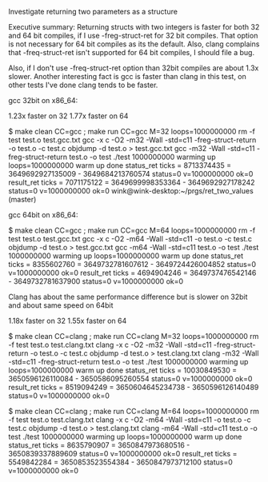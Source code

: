 Investigate returning two parameters as a structure

Executive summary: Returning structs with two integers is
faster for both 32 and 64 bit compiles, if I use
-freg-struct-ret for 32 bit compiles. That option is not
necessary for 64 bit compiles as its the default. Also, clang
complains that -freq-struct-ret isn't supported for 64 bit
compiles, I should file a bug.

Also, if I don't use -freq-struct-ret option than 32bit compiles are
about 1.3x slower. Another interesting fact is gcc is faster than
clang in this test, on other tests I've done clang tends to be
faster.


gcc 32bit on x86_64:

1.23x faster on 32
1.77x faster on 64


$ make clean CC=gcc ; make run CC=gcc M=32 loops=1000000000
rm -f test test.o test.gcc.txt
gcc -x c -O2 -m32 -Wall -std=c11 -freg-struct-return -o test.o -c test.c
objdump -d test.o > test.gcc.txt
gcc -m32 -Wall -std=c11 -freg-struct-return test.o -o test
./test 1000000000
warming up loops=1000000000
warm up done
status_ret ticks       = 8713374435 = 3649692927135009 - 3649684213760574 status=0 v=1000000000 ok=0
result_ret ticks       = 7071175122 = 3649699998353364 - 3649692927178242 status=0 v=1000000000 ok=0
wink@wink-desktop:~/prgs/ret_two_values (master)

gcc 64bit on x86_64:

$ make clean CC=gcc ; make run CC=gcc M=64 loops=1000000000
rm -f test test.o test.gcc.txt
gcc -x c -O2 -m64 -Wall -std=c11 -o test.o -c test.c
objdump -d test.o > test.gcc.txt
gcc -m64 -Wall -std=c11 test.o -o test
./test 1000000000
warming up loops=1000000000
warm up done
status_ret ticks       = 8355602760 = 3649732781607612 - 3649724426004852 status=0 v=1000000000 ok=0
result_ret ticks       = 4694904246 = 3649737476542146 - 3649732781637900 status=0 v=1000000000 ok=0


Clang has about the same performance difference but is slower
on 32bit and about same speed on 64bit

1.18x faster on 32
1.55x faster on 64

$ make clean CC=clang ; make run CC=clang M=32 loops=1000000000
rm -f test test.o test.clang.txt
clang -x c -O2 -m32 -Wall -std=c11 -freg-struct-return -o test.o -c test.c
objdump -d test.o > test.clang.txt
clang -m32 -Wall -std=c11 -freg-struct-return test.o -o test
./test 1000000000
warming up loops=1000000000
warm up done
status_ret ticks       = 10030849530 = 3650596126110084 - 3650586095260554 status=0 v=1000000000 ok=0
result_ret ticks       = 8519094249 = 3650604645234738 - 3650596126140489 status=0 v=1000000000 ok=0

$ make clean CC=clang ; make run CC=clang M=64 loops=1000000000
rm -f test test.o test.clang.txt
clang -x c -O2 -m64 -Wall -std=c11 -o test.o -c test.c
objdump -d test.o > test.clang.txt
clang -m64 -Wall -std=c11 test.o -o test
./test 1000000000
warming up loops=1000000000
warm up done
status_ret ticks       = 8635790907 = 3650847973680516 - 3650839337889609 status=0 v=1000000000 ok=0
result_ret ticks       = 5549842284 = 3650853523554384 - 3650847973712100 status=0 v=1000000000 ok=0
